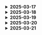 <details>
<summary><b>2025-03-17</b></summary>
[라이브러리란?](https://adhesive-gladiolus-504.notion.site/1bd282fa3bfc8042b156c86e712659e0?pvs=4)
</details>

<details>
<summary><b>2025-03-18</b></summary>
[우주 공간 일부에서만 더블 클릭 시 일기 작성이 되는 문제 해결](https://adhesive-gladiolus-504.notion.site/1bc282fa3bfc80888e7de60adc3e557f?pvs=4)
</details>

<details>
<summary><b>2025-03-19</b></summary>
[일부각도에서 별이 보이지 않는 문제 해결](https://adhesive-gladiolus-504.notion.site/1ba282fa3bfc80a4ad4dda30a979572c?pvs=4)
</details>

<details>
<summary><b>2025-03-20</b></summary>
[React Three Fiber에서 Three.js 컴포넌트 자동 인식 원리](https://adhesive-gladiolus-504.notion.site/React-Three-Fiber-Three-js-1bc282fa3bfc8080a089d2efb7b59cba?pvs=4)
</details>

<details>
<summary><b>2025-03-21</b></summary>
[발표 준비 겸 사용 스택 공부! - Three.js, React-Three-fiber, Drei](https://adhesive-gladiolus-504.notion.site/1bc282fa3bfc808dbd4af45730e6fa0e?pvs=4)
</details>
